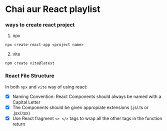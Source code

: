 # Chai aur React playlist

### ways to create react project

1. npx

```
npx create-react-app <project name>
```

2. vite

```
npm create vite@latest
```

### React File Structure

In both `npx` and `vite` way of using react:
- [x] Naming Convention: React Components should always be named with a Capital Letter
- [x] The Components should be given appropiate extensions (.js/.ts or .jsx/.tsx)
- [x] Use React fragment `<> </>` tags to wrap all the other tags in the function return
